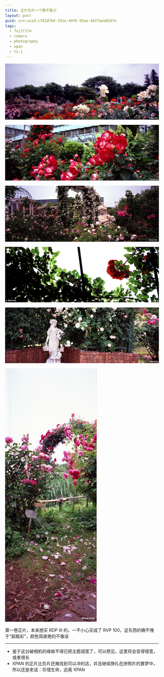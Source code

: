 ```yaml
---
title: 正片负片一个都不能少
layout: post
guid: urn:uuid:c762d7b8-191e-49f6-95ae-442faee0267e
tags:
  - fujifilm
  - camera
  - photography
  - xpan
  - tx-1
---
```


![](/media/files/2012/06/08/rose-1.jpg)

[![](/media/files/2012/06/08/rose-2.jpg)](http://500px.com/photo/8359215)

[![](/media/files/2012/06/08/rose-3.jpg)](http://500px.com/photo/8359312)

[![](/media/files/2012/06/08/rose-4.jpg)](http://500px.com/photo/8359391)

[![](/media/files/2012/06/08/rose-5.jpg)](http://500px.com/photo/8359439)

![](/media/files/2012/06/08/rose-6.jpg)

第一卷正片，本来想买 RDP III 的，一不小心买成了 RVP 100，这东西的确不愧于“超极彩”，颜色简直艳的不像话

---

- 鉴于这台破相机的缘故不得已把主题调宽了，可以预见，这里将会变得很宽，或者很长
- XPAN 的正片比负片还难找到可以冲的店，并且继续挣扎在拼照片的噩梦中，所以还是老话：珍惜生命，远离 XPAN

